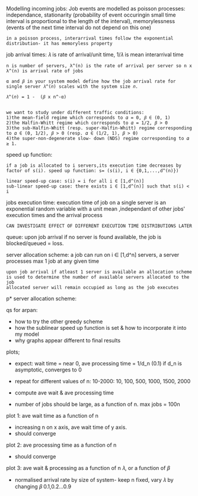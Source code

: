 Modelling incoming jobs:
    Job events are modelled as poisson processes: independance, stationarity (probability of event occuringin small time interval is proportional to the length of the interval), memorylessness (events of the next time interval do not depend on this one)

    in a poisson process, interarrival times follow the exponential distribution- it has memoryless property

job arrival times:
    𝜆 is rate of arrival/unit time, 1/𝜆 is mean interarrival time

    n is number of servers, λ^(n) is the rate of arrival per server so n x λ^(n) is arrival rate of jobs

    α and 𝛽 in your system model define how the job arrival rate for single server 𝜆^(𝑛) scales with the system size 𝑛.

    𝜆^(𝑛) = 1 -  (𝛽 x n^-α)


    we want to study under different traffic conditions:
    1)the mean-field regime which corresponds to 𝛼 = 0, 𝛽 ∈ (0, 1)
    2)the Halfin-Whitt regime which corresponds to 𝛼 = 1/2, 𝛽 > 0
    3)the sub-Halfin-Whitt (resp. super-Halfin-Whitt) regime corresponding to 𝛼 ∈ (0, 1/2), 𝛽 > 0 (resp. 𝛼 ∈ (1/2, 1), 𝛽 > 0)
    4)the super-non-degenerate slow- down (NDS) regime corresponding to 𝛼 ≥ 1.




speed up function:

    if a job is allocated to i servers,its execution time decreases by factor of s(i). speed up function: s= (s(i), i ∈ {0,1,...,d^(n)})

    linear speed-up case: s(i) = i for all i ∈ [1,d^(n)]
    sub-linear speed-up case: there exists i ∈ [1,d^(n)] such that s(i) < i

jobs execution time:
    execution time of job on a single server is an exponential random variable with a unit mean ,independant of other jobs' execution times and the arrival process

    CAN INVESTIGATE EFFECT OF DIFFERENT EXECUTION TIME DISTRIBUTIONS LATER

queue:
    upon job arrival if no server is found available, the job is blocked/queued = loss.

server allocation scheme:
    a job can run on i ∈ [1,d^n] servers, a server processes max 1 job at any given time

    upon job arrival if atleast 1 server is available an allocation scheme is used to determine the number of available servers allocated to the job
    allocated server will remain occupied as long as the job executes


p* server allocation scheme:


qs for arpan:
- how to try the other greedy scheme
- how the sublinear speed up function is set & how to incorporate it into my model
- why graphs appear different to final results



plots;
- expect: wait time = near 0, ave processing time = 1/d_n (0.1) if d_n is asymptotic, converges to 0

- repeat for different values of n: 10-2000: 10, 100, 500, 1000, 1500, 2000
- compute ave wait & ave processing time

- number of jobs should be large, as a function of n. max jobs = 100n

plot 1: ave wait time as a function of n
- increasing n on x axis, ave wait time of y axis.
- should converge

plot 2: ave processing time as a function of n
- should converge

plot 3: ave wait & processing as a function of n 𝜆, or a function of 𝛽
- normalised arrival rate by size of system- keep n fixed, vary 𝜆 by changing 𝛽 0.1,0.2...0.9

